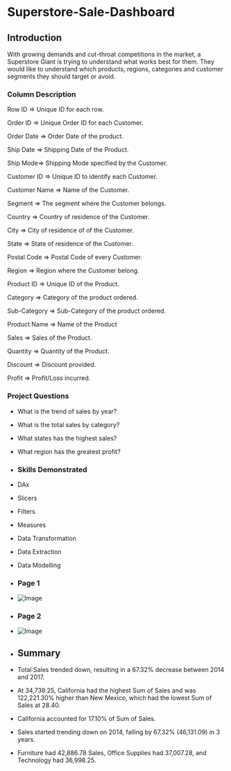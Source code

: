 # Superstore-Sale-Dashboard

## Introduction

With growing demands and cut-throat competitions in the market, a Superstore Giant is trying to understand what works best for them. They would like to understand which products, regions, categories and customer segments they should target or avoid.

### Column Description

Row ID => Unique ID for each row.

Order ID => Unique Order ID for each Customer.

Order Date => Order Date of the product.

Ship Date => Shipping Date of the Product.

Ship Mode=> Shipping Mode specified by the Customer.

Customer ID => Unique ID to identify each Customer.

Customer Name => Name of the Customer.

Segment => The segment where the Customer belongs.

Country => Country of residence of the Customer.

City => City of residence of of the Customer.

State => State of residence of the Customer.

Postal Code => Postal Code of every Customer.

Region => Region where the Customer belong.

Product ID => Unique ID of the Product.

Category => Category of the product ordered.

Sub-Category => Sub-Category of the product ordered.

Product Name => Name of the Product

Sales => Sales of the Product.

Quantity => Quantity of the Product.

Discount => Discount provided.

Profit => Profit/Loss incurred.

### Project Questions
- What is the trend of sales by year?
- What is the total sales by category?
- What states has the highest sales?
- What region has the greatest profit?

- ### Skills Demonstrated
- DAx
- Slicers
- Filters
- Measures
- Data Transformation
- Data Extraction
- Data Modelling

- ### Page 1
- ![Image](https://github.com/user-attachments/assets/1d90be15-f9cb-4e59-ab6e-7b7115195ceb)

- ### Page 2
- ![Image](https://github.com/user-attachments/assets/cf578d17-6a31-422b-953c-a62b6ebe6e9c)

- ## Summary
- Total Sales trended down, resulting in a 67.32% decrease between 2014 and 2017.
- ﻿At 34,739.25, California had the highest Sum of Sales and was 122,221.30% higher than New Mexico, which had the lowest Sum of Sales at 28.40.
- California accounted for 17.10% of Sum of Sales.
- Sales started trending down on 2014, falling by 67.32% (46,131.09) in 3 years.
- Furniture had 42,886.78 Sales, Office Supplies had 37,007.28, and Technology had 36,998.25.


